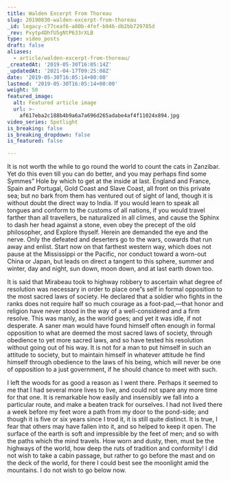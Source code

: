 ```yaml
---
title: Walden Excerpt From Thoreau
slug: 20190830-walden-excerpt-from-thoreau
_id: legacy-c77ceaf6-a80b-4fef-b946-db2bb729785d
_rev: Pxytp4DhfU5gNtP633rXLB
type: video_posts
draft: false
aliases:
  - article/walden-excerpt-from-thoreau/
_createdAt: '2019-05-30T16:05:14Z'
_updatedAt: '2021-04-17T09:25:08Z'
date: '2019-05-30T16:05:14+00:00'
lastmod: '2019-05-30T16:05:14+00:00'
weight: 50
featured_image:
  alt: Featured article image
  url: >-
    af617eba2c188b4b9a6a7a696d265adabe4af4f11024x894.jpg
video_series: Spotlight
is_breaking: false
is_breaking_dropdown: false
is_featured: false

---
```

It is not worth the while to go round the world to count the cats in Zanzibar. Yet do this even till you can do better, and you may perhaps find some Symmes” Hole by which to get at the inside at last. England and France, Spain and Portugal, Gold Coast and Slave Coast, all front on this private sea; but no bark from them has ventured out of sight of land, though it is without doubt the direct way to India. If you would learn to speak all tongues and conform to the customs of all nations, if you would travel farther than all travellers, be naturalized in all climes, and cause the Sphinx to dash her head against a stone, even obey the precept of the old philosopher, and Explore thyself. Herein are demanded the eye and the nerve. Only the defeated and deserters go to the wars, cowards that run away and enlist. Start now on that farthest western way, which does not pause at the Mississippi or the Pacific, nor conduct toward a worn-out China or Japan, but leads on direct a tangent to this sphere, summer and winter, day and night, sun down, moon down, and at last earth down too.

It is said that Mirabeau took to highway robbery to ascertain what degree of resolution was necessary in order to place one”s self in formal opposition to the most sacred laws of society. He declared that a soldier who fights in the ranks does not require half so much courage as a foot-pad,—that honor and religion have never stood in the way of a well-considered and a firm resolve. This was manly, as the world goes; and yet it was idle, if not desperate. A saner man would have found himself often enough in formal opposition to what are deemed the most sacred laws of society, through obedience to yet more sacred laws, and so have tested his resolution without going out of his way. It is not for a man to put himself in such an attitude to society, but to maintain himself in whatever attitude he find himself through obedience to the laws of his being, which will never be one of opposition to a just government, if he should chance to meet with such.

I left the woods for as good a reason as I went there. Perhaps it seemed to me that I had several more lives to live, and could not spare any more time for that one. It is remarkable how easily and insensibly we fall into a particular route, and make a beaten track for ourselves. I had not lived there a week before my feet wore a path from my door to the pond-side; and though it is five or six years since I trod it, it is still quite distinct. It is true, I fear that others may have fallen into it, and so helped to keep it open. The surface of the earth is soft and impressible by the feet of men; and so with the paths which the mind travels. How worn and dusty, then, must be the highways of the world, how deep the ruts of tradition and conformity! I did not wish to take a cabin passage, but rather to go before the mast and on the deck of the world, for there I could best see the moonlight amid the mountains. I do not wish to go below now.